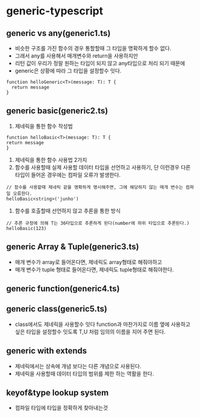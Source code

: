 # generic-typescript

## generic vs any(generic1.ts)
- 비슷한 구조를 가진 함수의 경우 통할할때 그 타입을 명확하게 할수 없다.
- 그래서 any를 사용해서 매개변수와 return을 사용하지만
- 리턴 값이 우리가 정말 원하는 타입이 되지 않고 any타입으로 처리 되기 때문에
- generic은 상황에 따라 그 타입을 설정할수 잇다.
``` TS
function helloGeneric<T>(message: T): T {
  return message
}
```

## generic basic(generic2.ts)
1. 제네릭을 통한 함수 작성법
  ```TS
  function helloBasic<T>(message: T): T {
  return message
  }
  ```
1. 제네릭을 통한 함수 사용법 2가지
  1. 함수를 사용할때 실제 사용할 데이터 타입을 선언하고 사용하기, 단 이런경우 다른타입이 들어온 경우에는 컴파일 오류가 발생한다.
  ``` TS
  // 함수를 사용할때 제네릭 같을 명확하게 명시해주면, 그에 해당하지 않는 매개 변수는 컴파일 오류한다.
  helloBasic<string>('junho')
  ```
  1. 함수를 호출할때 선언하지 않고 추론을 통한 방식
  ``` TS
  // 추론 규정에 의해 T는 36타입으로 추론하게 된다(number에 하위 타입으로 추론된다.)
  helloBasic(123)
  ```

## generic Array & Tuple(generic3.ts)
- 매개 변수가 array로 들어온다면, 제네릭도 array형태로 해줘야하고
- 매개 변수가 tuple 형태로 들어온다면, 제네릭도 tuple형태로 해줘야한다.

## generic function(generic4.ts)

## generic class(generic5.ts)
- class에서도 제네릭을 사용할수 잇다 function과 마찬가지로 이름 옆에 사용하고 싶은 타입을 설정할수 잇도록 T,U 처럼 임의의 이름을 지어 주면 된다.
## generic with extends
- 제네릭에서는 상속에 개념 보다는 다른 개념으로 사용된다.
- 제네릭을 사용할때 데이터 타입의 범위를 제한 하는 역활을 한다.

## keyof&type lookup system
- 컴파일 타임에 타입을 정확하게 찾아내는것